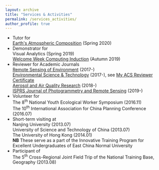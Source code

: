 ```yaml
---
layout: archive
title: "Services & Activities"
permalink: /services_activities/
author_profile: true
---
```


<!-- {% include base_path %} -->

- Tutor for<br/>
  [Earth's Atmospheric Composition](https://sites.google.com/view/palmerteachinglab/home/atmoscomp?authuser=0) (Spring 2020)
- Demonstrator for<br/>
  Visual Analytics (Spring 2019)<br/>
  [Welcome Week Computing Induction](https://www.geos.ed.ac.uk/~gisteac/wkzero/) (Autumn 2019)
- Reviewer for Academic Journals<br/>
  [Remote Sensing of Environment](https://www.journals.elsevier.com/remote-sensing-of-environment) (2017-)<br/>
  [Environmental Science & Technology](https://pubs.acs.org/journal/esthag) (2017-), see [My ACS Reviewer Certificate](https://feiyao-edinburgh.github.io/files/acs_reviewer_certificate.pdf)<br/>
  [Aerosol and Air Quality Research](http://www.aaqr.org/) (2018-)<br/>
  [ISPRS Journal of Photogrammetry and Remote Sensing](https://www.journals.elsevier.com/isprs-journal-of-photogrammetry-and-remote-sensing) (2019-)
- Volunteer for<br/>
  The 8<sup>th</sup> National Youth Ecological Worker Symposium (2016.11)<br/>
  The 10<sup>th</sup> International Association for China Planning Conference (2016.07)
- Short-term visiting at<br/>
  Nanjing University (2013.07)<br/>
  University of Science and Technology of China (2013.07)<br/>
  The University of Hong Kong (2014.01)<br/>
  <b>NB</b> These serve as a part of the Innovative Training Program for Excellent Undergraduates of East China Normal University
- Participant of<br/>
  The 5<sup>th</sup> Cross-Regional Joint Field Trip of the National Training Base, Geography (2013.08)

